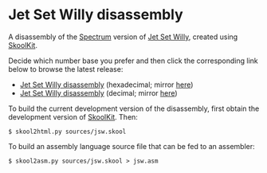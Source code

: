 Jet Set Willy disassembly
=========================

A disassembly of the [Spectrum](https://en.wikipedia.org/wiki/ZX_Spectrum)
version of [Jet Set Willy](https://en.wikipedia.org/wiki/Jet_Set_Willy),
created using [SkoolKit](https://skoolkit.ca/).

Decide which number base you prefer and then click the corresponding link below
to browse the latest release:

* [Jet Set Willy disassembly](https://skoolkid.github.io/jetsetwilly/) (hexadecimal; mirror [here](https://skoolkid.gitlab.io/jetsetwilly/))
* [Jet Set Willy disassembly](https://skoolkid.github.io/jetsetwilly/dec/) (decimal; mirror [here](https://skoolkid.gitlab.io/jetsetwilly/dec/))

To build the current development version of the disassembly, first obtain the
development version of [SkoolKit](https://github.com/skoolkid/skoolkit). Then:

    $ skool2html.py sources/jsw.skool

To build an assembly language source file that can be fed to an assembler:

    $ skool2asm.py sources/jsw.skool > jsw.asm
